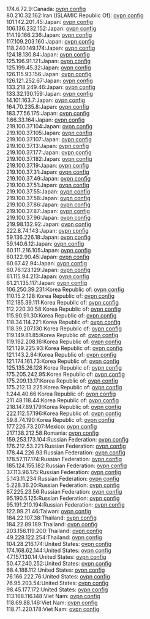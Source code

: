 174.6.72.9:Canada: [ovpn config](vpn/174_6_72_9.ovpn)  
80.210.32.162:Iran (ISLAMIC Republic Of): [ovpn config](vpn/80_210_32_162.ovpn)  
101.142.201.45:Japan: [ovpn config](vpn/101_142_201_45.ovpn)  
106.136.232.152:Japan: [ovpn config](vpn/106_136_232_152.ovpn)  
114.19.166.236:Japan: [ovpn config](vpn/114_19_166_236.ovpn)  
117.109.203.160:Japan: [ovpn config](vpn/117_109_203_160.ovpn)  
118.240.149.174:Japan: [ovpn config](vpn/118_240_149_174.ovpn)  
124.18.130.84:Japan: [ovpn config](vpn/124_18_130_84.ovpn)  
125.196.91.121:Japan: [ovpn config](vpn/125_196_91_121.ovpn)  
125.199.45.32:Japan: [ovpn config](vpn/125_199_45_32.ovpn)  
126.115.93.156:Japan: [ovpn config](vpn/126_115_93_156.ovpn)  
126.121.252.67:Japan: [ovpn config](vpn/126_121_252_67.ovpn)  
133.218.249.46:Japan: [ovpn config](vpn/133_218_249_46.ovpn)  
133.32.130.159:Japan: [ovpn config](vpn/133_32_130_159.ovpn)  
14.101.163.7:Japan: [ovpn config](vpn/14_101_163_7.ovpn)  
164.70.235.8:Japan: [ovpn config](vpn/164_70_235_8.ovpn)  
183.77.56.175:Japan: [ovpn config](vpn/183_77_56_175.ovpn)  
1.66.33.164:Japan: [ovpn config](vpn/1_66_33_164.ovpn)  
219.100.37.104:Japan: [ovpn config](vpn/219_100_37_104.ovpn)  
219.100.37.105:Japan: [ovpn config](vpn/219_100_37_105.ovpn)  
219.100.37.107:Japan: [ovpn config](vpn/219_100_37_107.ovpn)  
219.100.37.13:Japan: [ovpn config](vpn/219_100_37_13.ovpn)  
219.100.37.177:Japan: [ovpn config](vpn/219_100_37_177.ovpn)  
219.100.37.182:Japan: [ovpn config](vpn/219_100_37_182.ovpn)  
219.100.37.19:Japan: [ovpn config](vpn/219_100_37_19.ovpn)  
219.100.37.31:Japan: [ovpn config](vpn/219_100_37_31.ovpn)  
219.100.37.49:Japan: [ovpn config](vpn/219_100_37_49.ovpn)  
219.100.37.51:Japan: [ovpn config](vpn/219_100_37_51.ovpn)  
219.100.37.55:Japan: [ovpn config](vpn/219_100_37_55.ovpn)  
219.100.37.58:Japan: [ovpn config](vpn/219_100_37_58.ovpn)  
219.100.37.86:Japan: [ovpn config](vpn/219_100_37_86.ovpn)  
219.100.37.87:Japan: [ovpn config](vpn/219_100_37_87.ovpn)  
219.100.37.96:Japan: [ovpn config](vpn/219_100_37_96.ovpn)  
219.98.132.92:Japan: [ovpn config](vpn/219_98_132_92.ovpn)  
222.8.74.143:Japan: [ovpn config](vpn/222_8_74_143.ovpn)  
59.136.226.18:Japan: [ovpn config](vpn/59_136_226_18.ovpn)  
59.140.6.12:Japan: [ovpn config](vpn/59_140_6_12.ovpn)  
60.111.216.105:Japan: [ovpn config](vpn/60_111_216_105.ovpn)  
60.122.90.45:Japan: [ovpn config](vpn/60_122_90_45.ovpn)  
60.67.42.94:Japan: [ovpn config](vpn/60_67_42_94.ovpn)  
60.76.123.129:Japan: [ovpn config](vpn/60_76_123_129.ovpn)  
61.115.94.213:Japan: [ovpn config](vpn/61_115_94_213.ovpn)  
61.21.135.117:Japan: [ovpn config](vpn/61_21_135_117.ovpn)  
106.250.39.231:Korea Republic of: [ovpn config](vpn/106_250_39_231.ovpn)  
110.15.2.128:Korea Republic of: [ovpn config](vpn/110_15_2_128.ovpn)  
112.185.39.111:Korea Republic of: [ovpn config](vpn/112_185_39_111.ovpn)  
112.220.30.58:Korea Republic of: [ovpn config](vpn/112_220_30_58.ovpn)  
115.90.91.30:Korea Republic of: [ovpn config](vpn/115_90_91_30.ovpn)  
118.34.114.221:Korea Republic of: [ovpn config](vpn/118_34_114_221.ovpn)  
118.39.207.130:Korea Republic of: [ovpn config](vpn/118_39_207_130.ovpn)  
119.149.81.85:Korea Republic of: [ovpn config](vpn/119_149_81_85.ovpn)  
119.192.208.16:Korea Republic of: [ovpn config](vpn/119_192_208_16.ovpn)  
121.129.225.93:Korea Republic of: [ovpn config](vpn/121_129_225_93.ovpn)  
121.143.2.84:Korea Republic of: [ovpn config](vpn/121_143_2_84.ovpn)  
121.174.161.73:Korea Republic of: [ovpn config](vpn/121_174_161_73.ovpn)  
125.135.26.128:Korea Republic of: [ovpn config](vpn/125_135_26_128.ovpn)  
175.205.242.95:Korea Republic of: [ovpn config](vpn/175_205_242_95.ovpn)  
175.209.13.17:Korea Republic of: [ovpn config](vpn/175_209_13_17.ovpn)  
175.212.13.225:Korea Republic of: [ovpn config](vpn/175_212_13_225.ovpn)  
1.244.40.66:Korea Republic of: [ovpn config](vpn/1_244_40_66.ovpn)  
211.48.118.44:Korea Republic of: [ovpn config](vpn/211_48_118_44.ovpn)  
218.147.89.179:Korea Republic of: [ovpn config](vpn/218_147_89_179.ovpn)  
222.112.57.196:Korea Republic of: [ovpn config](vpn/222_112_57_196.ovpn)  
59.8.74.190:Korea Republic of: [ovpn config](vpn/59_8_74_190.ovpn)  
177.226.73.207:Mexico: [ovpn config](vpn/177_226_73_207.ovpn)  
217.138.212.58:Romania: [ovpn config](vpn/217_138_212_58.ovpn)  
159.253.173.104:Russian Federation: [ovpn config](vpn/159_253_173_104.ovpn)  
176.212.53.221:Russian Federation: [ovpn config](vpn/176_212_53_221.ovpn)  
178.44.226.93:Russian Federation: [ovpn config](vpn/178_44_226_93.ovpn)  
178.57.117.174:Russian Federation: [ovpn config](vpn/178_57_117_174.ovpn)  
185.124.155.182:Russian Federation: [ovpn config](vpn/185_124_155_182.ovpn)  
37.113.96.175:Russian Federation: [ovpn config](vpn/37_113_96_175.ovpn)  
5.143.11.234:Russian Federation: [ovpn config](vpn/5_143_11_234.ovpn)  
5.228.36.20:Russian Federation: [ovpn config](vpn/5_228_36_20.ovpn)  
87.225.23.56:Russian Federation: [ovpn config](vpn/87_225_23_56.ovpn)  
95.190.5.125:Russian Federation: [ovpn config](vpn/95_190_5_125.ovpn)  
95.191.210.194:Russian Federation: [ovpn config](vpn/95_191_210_194.ovpn)  
122.99.21.46:Taiwan: [ovpn config](vpn/122_99_21_46.ovpn)  
184.22.107.38:Thailand: [ovpn config](vpn/184_22_107_38.ovpn)  
184.22.89.189:Thailand: [ovpn config](vpn/184_22_89_189.ovpn)  
203.156.119.200:Thailand: [ovpn config](vpn/203_156_119_200.ovpn)  
49.228.122.254:Thailand: [ovpn config](vpn/49_228_122_254.ovpn)  
104.28.216.174:United States: [ovpn config](vpn/104_28_216_174.ovpn)  
174.168.62.144:United States: [ovpn config](vpn/174_168_62_144.ovpn)  
47.157.130.14:United States: [ovpn config](vpn/47_157_130_14.ovpn)  
50.47.240.252:United States: [ovpn config](vpn/50_47_240_252.ovpn)  
68.4.188.112:United States: [ovpn config](vpn/68_4_188_112.ovpn)  
76.166.222.76:United States: [ovpn config](vpn/76_166_222_76.ovpn)  
76.95.203.54:United States: [ovpn config](vpn/76_95_203_54.ovpn)  
98.45.177.172:United States: [ovpn config](vpn/98_45_177_172.ovpn)  
113.168.116.148:Viet Nam: [ovpn config](vpn/113_168_116_148.ovpn)  
118.69.88.146:Viet Nam: [ovpn config](vpn/118_69_88_146.ovpn)  
118.71.220.178:Viet Nam: [ovpn config](vpn/118_71_220_178.ovpn)  
